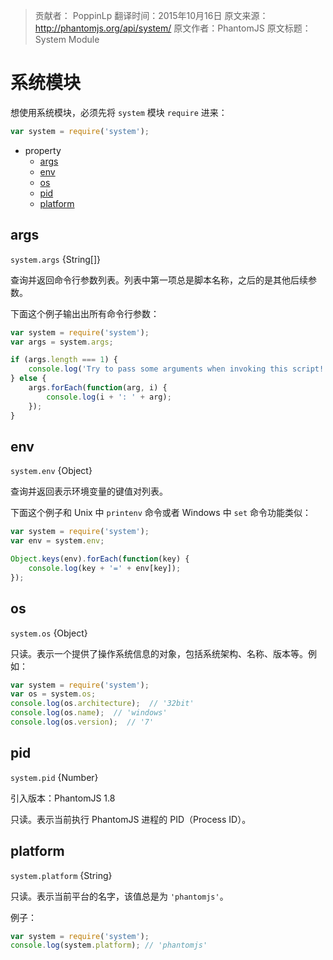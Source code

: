 > 贡献者： PoppinLp
> 翻译时间：2015年10月16日
> 原文来源：http://phantomjs.org/api/system/
> 原文作者：PhantomJS
> 原文标题：System Module

# 系统模块

想使用系统模块，必须先将 `system` 模块 `require` 进来：

```js
var system = require('system');
```

- property
    - [args](#args)
    - [env](#env)
    - [os](#os)
    - [pid](#pid)
    - [platform](#platform)

## args

`system.args` {String[]}

查询并返回命令行参数列表。列表中第一项总是脚本名称，之后的是其他后续参数。

下面这个例子输出出所有命令行参数：

```js
var system = require('system');
var args = system.args;

if (args.length === 1) {
    console.log('Try to pass some arguments when invoking this script!');
} else {
    args.forEach(function(arg, i) {
        console.log(i + ': ' + arg);
    });
}
```

## env

`system.env` {Object}

查询并返回表示环境变量的键值对列表。

下面这个例子和 Unix 中 `printenv` 命令或者 Windows 中 `set` 命令功能类似：

```js
var system = require('system');
var env = system.env;

Object.keys(env).forEach(function(key) {
    console.log(key + '=' + env[key]);
});
```

## os

`system.os` {Object}

只读。表示一个提供了操作系统信息的对象，包括系统架构、名称、版本等。例如：

```js
var system = require('system');
var os = system.os;
console.log(os.architecture);  // '32bit'
console.log(os.name);  // 'windows'
console.log(os.version);  // '7'
```

## pid

`system.pid` {Number}

引入版本：PhantomJS 1.8

只读。表示当前执行 PhantomJS 进程的 PID（Process ID）。

## platform

`system.platform` {String}

只读。表示当前平台的名字，该值总是为 `'phantomjs'`。

例子：

```js
var system = require('system');
console.log(system.platform); // 'phantomjs'
```
